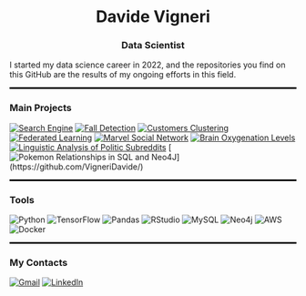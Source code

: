 <h1 align="center">Davide Vigneri </h1>

<h3 align="center">Data Scientist</h3>

I started my data science career in 2022, and the repositories you find on this GitHub are the results of my ongoing efforts in this field.

<!--
<div align="center">
 <img src="" width=600 />
</div> -->
<hr style="border: 1px solid #000; margin: 10px 0;">

### Main Projects
	

[![Search Engine](https://img.shields.io/badge/Search%20Engine-4285F4?style=for-the-badge&logo=roamresearch)](https://github.com/VigneriDavide/Search-Engine-for-Travelers)
[![Fall Detection](https://img.shields.io/badge/Fall%20Detection-428813?style=for-the-badge&logo=gamebanana)](https://github.com/VigneriDavide/Fall_or_not_to_fall)
[![Customers Clustering](https://img.shields.io/badge/Customers%20Clustering-9A8555?style=for-the-badge&logo=clion)](https://github.com/VigneriDavide/Clustering-Bank-Customers)
[![Federated Learning](https://img.shields.io/badge/Federated%20Learning-A100FF?style=for-the-badge&logo=awsorganizations)](https://github.com/VigneriDavide/federated-learning-framework-analysis)
[![Marvel Social Network](https://img.shields.io/badge/Marvel%20Social%20Network-FF2D20?style=for-the-badge&logo=marvelapp)](https://github.com/VigneriDavide/Marvel-Social-Network
)
[![Brain Oxygenation Levels ](https://img.shields.io/badge/Brain%20Oxygenation%20Levels-002157?style=for-the-badge&logo=neutralinojs)](https://github.com/VigneriDavide/ASD-brain-oxygenation-Analysis)
[![Linguistic Analysis of Politic Subreddits](https://img.shields.io/badge/Linguistic%20Analysis%20of%20Politic%20Subreddits-white?style=for-the-badge&logo=reddit&labelColor=white&color=lightgray)](https://github.com/VigneriDavide/)
[![Pokemon Relationships in SQL and Neo4J]([https://img.shields.io/badge/Linguistic%20Analysis%20of%20Politic%20Subreddits-white?style=for-the-badge&logo=pokemon&labelColor=white&color=lightgray](https://img.shields.io/badge/Pokemon%20Relationships%20in%20SQL%20and%20Neo4J-black?style=flat-square&logo=pok%C3%A9mon&logoColor=red&labelColor=white&color=white))](https://github.com/VigneriDavide/)



<hr style="border: 1px solid #000; margin: 10px 0;">


### Tools

![Python](https://img.shields.io/badge/Python-3776AB?style=for-the-badge&logo=python&logoColor=yellow)
![TensorFlow](https://img.shields.io/badge/TensorFlow-FF6F00?style=for-the-badge&logo=tensorflow&logoColor=white)
![Pandas](https://img.shields.io/badge/Pandas-150458?style=for-the-badge&logo=pandas&logoColor=white)
![RStudio](https://img.shields.io/badge/RStudio-75AADB?style=for-the-badge&logo=rstudio&logoColor=white)
![MySQL](https://img.shields.io/badge/MySQL-4479A1?style=for-the-badge&logo=mysql&logoColor=white)
![Neo4j](https://img.shields.io/badge/Neo4j-008CC1?style=for-the-badge&logo=neo4j&logoColor=white)
![AWS](https://img.shields.io/badge/AWS-232F3E?style=for-the-badge&logo=amazon-aws&logoColor=FF9900)
![Docker](https://img.shields.io/badge/Docker-2496ED?style=for-the-badge&logo=docker&logoColor=white)


<hr style="border: 1px solid #000; margin: 10px 0;">



### My Contacts

[![Gmail](https://img.shields.io/badge/gmail-D14836?style=for-the-badge&logo=gmail&logoColor=white)](mailto:davidevigneri00@gmail.com)
[![LinkedIn](https://img.shields.io/badge/linkedin-%230077B5.svg?style=for-the-badge&logo=linkedin&logoColor=white)](https://www.linkedin.com/in/davide-vigneri-59a56021a/)

